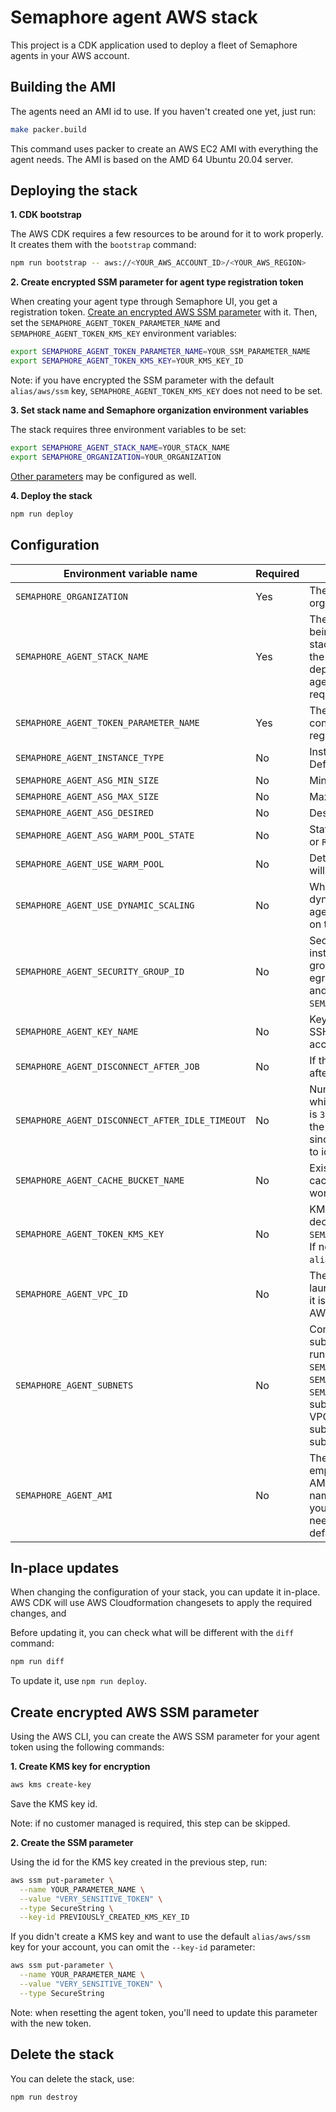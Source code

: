 # Semaphore agent AWS stack

This project is a CDK application used to deploy a fleet of Semaphore agents in your AWS account.

## Building the AMI

The agents need an AMI id to use. If you haven't created one yet, just run:

```bash
make packer.build
```

This command uses packer to create an AWS EC2 AMI with everything the agent needs. The AMI is based on the AMD 64 Ubuntu 20.04 server.

## Deploying the stack

<b>1. CDK bootstrap</b>

The AWS CDK requires a few resources to be around for it to work properly. It creates them with the `bootstrap` command:

```bash
npm run bootstrap -- aws://<YOUR_AWS_ACCOUNT_ID>/<YOUR_AWS_REGION>
```

<b>2. Create encrypted SSM parameter for agent type registration token</b>

When creating your agent type through Semaphore UI, you get a registration token. [Create an encrypted AWS SSM parameter](#create-encrypted-aws-ssm-parameter) with it. Then, set the `SEMAPHORE_AGENT_TOKEN_PARAMETER_NAME` and `SEMAPHORE_AGENT_TOKEN_KMS_KEY` environment variables:

```bash
export SEMAPHORE_AGENT_TOKEN_PARAMETER_NAME=YOUR_SSM_PARAMETER_NAME
export SEMAPHORE_AGENT_TOKEN_KMS_KEY=YOUR_KMS_KEY_ID
```

Note: if you have encrypted the SSM parameter with the default `alias/aws/ssm` key, `SEMAPHORE_AGENT_TOKEN_KMS_KEY` does not need to be set.

<b>3. Set stack name and Semaphore organization environment variables</b>

The stack requires three environment variables to be set:

```bash
export SEMAPHORE_AGENT_STACK_NAME=YOUR_STACK_NAME
export SEMAPHORE_ORGANIZATION=YOUR_ORGANIZATION
```

[Other parameters](#configuration) may be configured as well.

<b>4. Deploy the stack</b>

```bash
npm run deploy
```

## Configuration

| Environment variable name                       | Required | Description |
|-------------------------------------------------|----------|-------------|
| `SEMAPHORE_ORGANIZATION`                        | Yes      | The name of your Semaphore organization. |
| `SEMAPHORE_AGENT_STACK_NAME`                    | Yes      | The name of the stack. This will end up being used as the Cloudformation stack name, and as a prefix to name all the resources of the stack. When deploying multiple stacks for multiple agent types, different stack names are required. |
| `SEMAPHORE_AGENT_TOKEN_PARAMETER_NAME`          | Yes      | The AWS SSM parameter name containing the Semaphore agent registration token. |
| `SEMAPHORE_AGENT_INSTANCE_TYPE`                 | No       | Instance type used for the agents. Default: `t2.micro`. |
| `SEMAPHORE_AGENT_ASG_MIN_SIZE`                  | No       | Minimum size for the asg. Default: `0`. |
| `SEMAPHORE_AGENT_ASG_MAX_SIZE`                  | No       | Maximum size for the asg. Default: `1`. |
| `SEMAPHORE_AGENT_ASG_DESIRED`                   | No       | Desired capacity for the asg. Default: `1`. |
| `SEMAPHORE_AGENT_ASG_WARM_POOL_STATE`           | No       | State of warm pool instances: `Stopped` or `Running`. Default: `Stopped`. |
| `SEMAPHORE_AGENT_USE_WARM_POOL`                 | No       | Determines if the auto scaling group will use a warm pool. Default is `true`. |
| `SEMAPHORE_AGENT_USE_DYNAMIC_SCALING`           | No       | Whether to use a lambda to dynamically scale the number of agents in the auto scaling group based on the job demand. Default is `true`. |
| `SEMAPHORE_AGENT_SECURITY_GROUP_ID`             | No       | Security group id to use for agent instances. If not specified, a security group will be created with (1) an egress rule allowing all outbound traffic and (2) an ingress rule for SSH, if `SEMAPHORE_AGENT_KEY_NAME` is specified. |
| `SEMAPHORE_AGENT_KEY_NAME`                      | No       | Key name to access agents through SSH. If not specified, no SSH inbound access is allowed. |
| `SEMAPHORE_AGENT_DISCONNECT_AFTER_JOB`          | No       | If the agent should shutdown or not after completing a job. Default is `true` |
| `SEMAPHORE_AGENT_DISCONNECT_AFTER_IDLE_TIMEOUT` | No       | Number of seconds of idleness after which the agent will shutdown. Default is `300`. Note: setting this to 0 will disable the scaling down behavior of the stack, since the agents won't shutdown due to idleness. |
| `SEMAPHORE_AGENT_CACHE_BUCKET_NAME`             | No       | Existing S3 bucket name to use for caching. If this is not set, the cache CLI won't work. |
| `SEMAPHORE_AGENT_TOKEN_KMS_KEY`                 | No       | KMS key id used to encrypt and decrypt `SEMAPHORE_AGENT_TOKEN_PARAMETER_NAME`. If nothing is given, the default `alias/aws/ssm` key is assumed. |
| `SEMAPHORE_AGENT_VPC_ID`                        | No       | The id of an existing VPC to use when launching agent instances. By default, it is blank, and the default VPC on your AWS account will be used. |
| `SEMAPHORE_AGENT_SUBNETS`                       | No       | Comma-separated list of existing VPC subnet ids where EC2 instances will run. This is required when using `SEMAPHORE_AGENT_VPC_ID`. If `SEMAPHORE_AGENT_SUBNETS` is set, but `SEMAPHORE_AGENT_VPC_ID` is blank, the subnets will be ignored, and the default VPC will be used. Private and public subnets are possible, but isolated subnets cannot be used. |
| `SEMAPHORE_AGENT_AMI`                           | No       | The AMI used for all the instances. If empty, the stack will use the default AMIs, by looking them up by their name. If the default AMI isn't enough, you can use your own AMIs, but they need to be based off of the stack's default AMI. |

## In-place updates

When changing the configuration of your stack, you can update it in-place. AWS CDK will use AWS Cloudformation changesets to apply the required changes, and 

Before updating it, you can check what will be different with the `diff` command:

```bash
npm run diff
```

To update it, use `npm run deploy`.

## Create encrypted AWS SSM parameter

Using the AWS CLI, you can create the AWS SSM parameter for your agent token using the following commands:

<b>1. Create KMS key for encryption</b>

```bash
aws kms create-key
```

Save the KMS key id.

Note: if no customer managed is required, this step can be skipped.

<b>2. Create the SSM parameter</b>

Using the id for the KMS key created in the previous step, run:

```bash
aws ssm put-parameter \
  --name YOUR_PARAMETER_NAME \
  --value "VERY_SENSITIVE_TOKEN" \
  --type SecureString \
  --key-id PREVIOUSLY_CREATED_KMS_KEY_ID
```

If you didn't create a KMS key and want to use the default `alias/aws/ssm` key for your account, you can omit the `--key-id` parameter:

```bash
aws ssm put-parameter \
  --name YOUR_PARAMETER_NAME \
  --value "VERY_SENSITIVE_TOKEN" \
  --type SecureString
```

Note: when resetting the agent token, you'll need to update this parameter with the new token.

## Delete the stack

You can delete the stack, use:

```bash
npm run destroy
```
